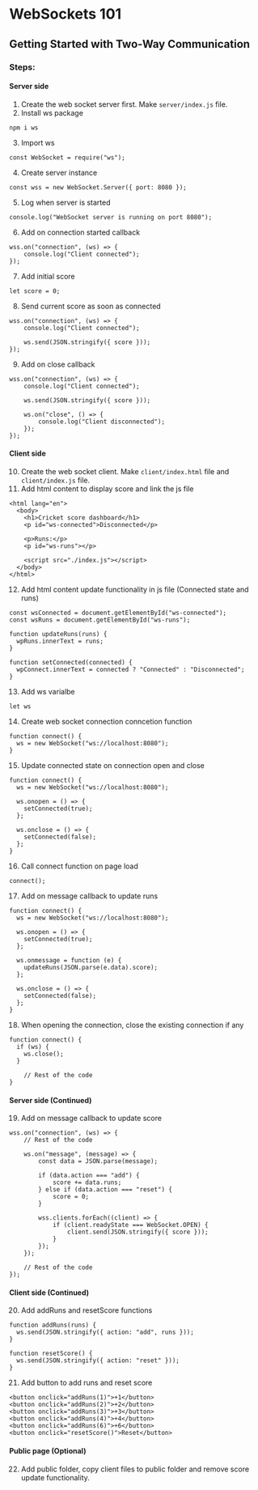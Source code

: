 # WebSockets 101

## Getting Started with Two-Way Communication

### Steps:

#### Server side

1. Create the web socket server first. Make `server/index.js` file.
2. Install ws package

```
npm i ws
```

3. Import ws

```
const WebSocket = require("ws");
```

4. Create server instance

```
const wss = new WebSocket.Server({ port: 8080 });
```

5. Log when server is started

```
console.log("WebSocket server is running on port 8080");
```

6. Add on connection started callback

```
wss.on("connection", (ws) => {
    console.log("Client connected");
});
```

7. Add initial score

```
let score = 0;
```

8. Send current score as soon as connected

```
wss.on("connection", (ws) => {
    console.log("Client connected");

    ws.send(JSON.stringify({ score }));
});
```

9. Add on close callback

```
wss.on("connection", (ws) => {
    console.log("Client connected");

    ws.send(JSON.stringify({ score }));

    ws.on("close", () => {
        console.log("Client disconnected");
    });
});
```

#### Client side

10. Create the web socket client. Make `client/index.html` file and `client/index.js` file.
11. Add html content to display score and link the js file

```
<html lang="en">
  <body>
    <h1>Cricket score dashboard</h1>
    <p id="ws-connected">Disconnected</p>

    <p>Runs:</p>
    <p id="ws-runs"></p>

    <script src="./index.js"></script>
  </body>
</html>
```

12. Add html content update functionality in js file (Connected state and runs)

```
const wsConnected = document.getElementById("ws-connected");
const wsRuns = document.getElementById("ws-runs");

function updateRuns(runs) {
  wpRuns.innerText = runs;
}

function setConnected(connected) {
  wpConnect.innerText = connected ? "Connected" : "Disconnected";
}
```

13. Add ws varialbe

```
let ws
```

14. Create web socket connection conncetion function

```
function connect() {
  ws = new WebSocket("ws://localhost:8080");
}
```

15. Update connected state on connection open and close

```
function connect() {
  ws = new WebSocket("ws://localhost:8080");

  ws.onopen = () => {
    setConnected(true);
  };

  ws.onclose = () => {
    setConnected(false);
  };
}
```

16. Call connect function on page load

```
connect();
```

17. Add on message callback to update runs

```
function connect() {
  ws = new WebSocket("ws://localhost:8080");

  ws.onopen = () => {
    setConnected(true);
  };

  ws.onmessage = function (e) {
    updateRuns(JSON.parse(e.data).score);
  };

  ws.onclose = () => {
    setConnected(false);
  };
}
```

18. When opening the connection, close the existing connection if any

```
function connect() {
  if (ws) {
    ws.close();
  }

    // Rest of the code
}
```

#### Server side (Continued)

19. Add on message callback to update score

```
wss.on("connection", (ws) => {
    // Rest of the code

    ws.on("message", (message) => {
        const data = JSON.parse(message);

        if (data.action === "add") {
            score += data.runs;
        } else if (data.action === "reset") {
            score = 0;
        }

        wss.clients.forEach((client) => {
            if (client.readyState === WebSocket.OPEN) {
                client.send(JSON.stringify({ score }));
            }
        });
    });

    // Rest of the code
});
```

#### Client side (Continued)

20. Add addRuns and resetScore functions

```
function addRuns(runs) {
  ws.send(JSON.stringify({ action: "add", runs }));
}

function resetScore() {
  ws.send(JSON.stringify({ action: "reset" }));
}

```

21. Add button to add runs and reset score

```
<button onclick="addRuns(1)">+1</button>
<button onclick="addRuns(2)">+2</button>
<button onclick="addRuns(3)">+3</button>
<button onclick="addRuns(4)">+4</button>
<button onclick="addRuns(6)">+6</button>
<button onclick="resetScore()">Reset</button>
```

#### Public page (Optional)

22. Add public folder, copy client files to public folder and remove score update functionality.
